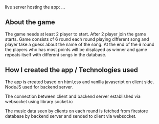 live server hosting the app: ...

<h2>About the game</h2>
The game needs at least 2 player to start. After 2 player join the game starts. Game consists of 6 round each round playing different song and player take a guess about the name of the song. At the end of the 6 round the players who has most points will be displayed as winner and game repeats itself with different songs in the database.


<h2>How I created the app / Technologies used</h2>

The app is created based on html,css and vanilla javascript on client side. NodeJS used for backend server.

The connection between client and backend server established via websocket using library socket.io

The music data seen by clients on each round is fetched from firestore database by backend server and sended to client via websocket.
